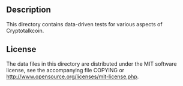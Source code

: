 Description
------------

This directory contains data-driven tests for various aspects of Cryptotalkcoin.

License
--------

The data files in this directory are distributed under the MIT software
license, see the accompanying file COPYING or
http://www.opensource.org/licenses/mit-license.php.

